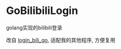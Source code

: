 # GoBilibiliLogin
 golang实现的bilibili登录

 改自 [login_bili_go](https://github.com/XiaoMiku01/login_bili_go), 适配我的其他程序, 方便复用
